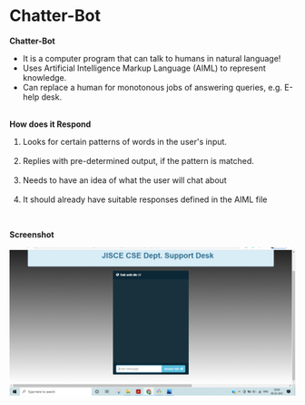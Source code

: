 # Chatter-Bot
<b>Chatter-Bot </b></br>
<ul>
<li>It is a computer program that can talk to humans in natural language!</br></li>
<li>Uses Artificial Intelligence Markup Language (AIML) to represent knowledge.</br></li>
<li>Can replace a human for monotonous jobs of answering queries, e.g. E-help desk.</br></li></ul></br>
<b> How does it Respond </b></br>
<ol>
  <li>Looks for certain patterns of words in the user's input.</li></br>
  <li>Replies with pre-determined output, if the pattern is matched.</li></br>
  <li>Needs to have an idea of what the user will chat about</li></br>
  <li>It should already have suitable responses defined in the AIML file</li></ol></br>

<b> Screenshot</b></br>

![](https://github.com/madhavi-kumari/Chatter-Bot/blob/main/Screenshot-chatbot.png)<BR/>
